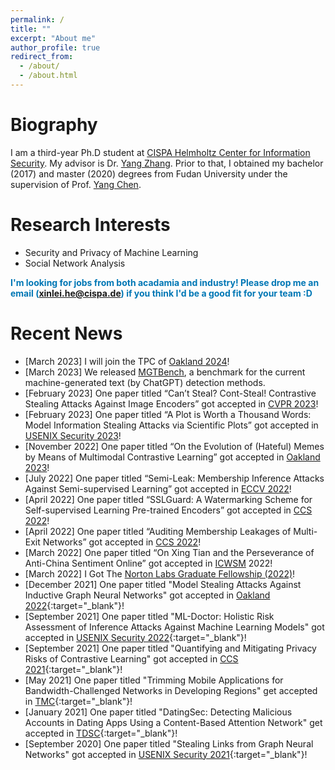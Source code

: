 ```yaml
---
permalink: /
title: ""
excerpt: "About me"
author_profile: true
redirect_from: 
  - /about/
  - /about.html
---
```



Biography
======
I am a third-year Ph.D student at [CISPA Helmholtz Center for Information Security](https://cispa.saarland/). My advisor is Dr. [Yang Zhang](https://yangzhangalmo.github.io/).
Prior to that, I obtained my bachelor (2017) and master (2020) degrees from Fudan University under the supervision of  Prof. [Yang Chen](https://chenyang03.wordpress.com/).


Research Interests
======
- Security and Privacy of Machine Learning
- Social Network Analysis

<span style="color:rgb(0, 119, 181)"><b>I'm looking for jobs from both acadamia and industry! Please drop me an email (xinlei.he@cispa.de) if you think I'd be a good fit for your team :D</b></span>

Recent News
======
- [March 2023] I will join the TPC of [Oakland 2024](https://sp2024.ieee-security.org/)!
- [March 2023] We released [MGTBench](https://github.com/xinleihe/MGTBench), a benchmark for the current machine-generated text (by ChatGPT) detection methods.
- [February 2023] One paper titled “Can’t Steal? Cont-Steal! Contrastive Stealing Attacks Against Image Encoders” got accepted in [CVPR 2023](https://cvpr2023.thecvf.com/)!
- [February 2023] One paper titled “A Plot is Worth a Thousand Words: Model Information Stealing Attacks via Scientific Plots” got accepted in [USENIX Security 2023](https://www.usenix.org/conference/usenixsecurity23)!
- [November 2022] One paper titled “On the Evolution of (Hateful) Memes by Means of Multimodal Contrastive Learning” got accepted in [Oakland 2023](https://www.ieee-security.org/TC/SP2023/)!
- [July 2022] One paper titled “Semi-Leak: Membership Inference Attacks Against Semi-supervised Learning” got accepted in [ECCV 2022](https://eccv2022.ecva.net/)!
- [April 2022] One paper titled “SSLGuard: A Watermarking Scheme for Self-supervised Learning Pre-trained Encoders” got accepted in [CCS 2022](https://www.sigsac.org/ccs/CCS2022/)!
- [April 2022] One paper titled “Auditing Membership Leakages of Multi-Exit Networks” got accepted in [CCS 2022](https://www.sigsac.org/ccs/CCS2022/)!
- [March 2022] One paper titled “On Xing Tian and the Perseverance of Anti-China Sentiment Online” got accepted in [ICWSM](https://www.icwsm.org/2022/index.html/) 2022!
- [March 2022] I Got The [Norton Labs Graduate Fellowship (2022)](https://www.nortonlifelock.com/us/en/research-labs/news/2022-fellowship-winners/)!
- [December 2021] One paper titled "Model Stealing Attacks Against Inductive Graph Neural Networks" got accepted in [Oakland 2022](https://www.ieee-security.org/TC/SP2022/){:target="_blank"}!
- [September 2021] One paper titled "ML-Doctor: Holistic Risk Assessment of Inference Attacks Against Machine Learning Models" got accepted in [USENIX Security 2022](https://www.usenix.org/conference/usenixsecurity22){:target="_blank"}!
- [September 2021] One paper titled "Quantifying and Mitigating Privacy Risks of Contrastive Learning" got accepted in [CCS 2021](https://www.sigsac.org/ccs/CCS2021/){:target="_blank"}!
- [May 2021]  One paper titled "Trimming Mobile Applications for Bandwidth-Challenged Networks in Developing Regions" get accepted in [TMC](https://ieeexplore.ieee.org/xpl/RecentIssue.jsp?punumber=7755){:target="_blank"}!
- [January 2021]  One paper titled "DatingSec: Detecting Malicious Accounts in Dating Apps Using a Content-Based Attention Network" get accepted in [TDSC](https://ieeexplore.ieee.org/xpl/RecentIssue.jsp?punumber=8858){:target="_blank"}!
- [September 2020] One paper titled "Stealing Links from Graph Neural Networks" got accepted in [USENIX Security 2021](https://www.usenix.org/conference/usenixsecurity21){:target="_blank"}!

<!-- Education
======
**2020.2-Now** &nbsp;&nbsp;&nbsp;&nbsp; Ph.D Student of Computer Science, CISPA Helmholtz Center for Information Security
<br>
**Advisor**: Dr. [Yang Zhang](https://yangzhangalmo.github.io/).



**2017.9-2020.1** &nbsp;&nbsp;&nbsp;&nbsp; Master of Computer Science, Fudan University
<br>
**Advisor**: Prof. [Yang Chen](https://chenyang03.wordpress.com/)


**2018.11-2019.1** &nbsp;&nbsp;&nbsp;&nbsp; Research Intern in South University of Science and Technology of China.
<br>
**Advisor**: Prof. [Jin Zhang](http://icollege.sustc.edu.cn/page/content?id=156)


**2018.6-2018.9** &nbsp;&nbsp;&nbsp;&nbsp; Research Intern in Institute of Computer Science, University of Goettingen.
<br>
**Advisor**: Prof. [Xiaoming Fu](https://user.informatik.uni-goettingen.de/~fu/)


**2013.9-2017.6** &nbsp;&nbsp;&nbsp;&nbsp; Bachelor of Computer Science, Fudan University.
<br>
**Advisor**: Prof. [Yang Chen](https://chenyang03.wordpress.com/) -->
